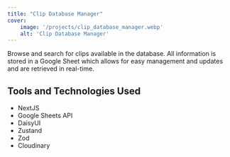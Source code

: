 ```yaml
---
title: "Clip Database Manager"
cover:
    image: '/projects/clip_database_manager.webp'
    alt: 'Clip Database Manager'
---
```

Browse and search for clips available in the database. All information is stored in a Google Sheet which allows for easy management and updates and are retrieved in real-time.

## Tools and Technologies Used

-   NextJS
-   Google Sheets API
-   DaisyUI
-   Zustand
-   Zod
-   Cloudinary
